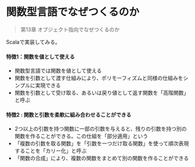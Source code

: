 # 関数型言語でなぜつくるのか

> 第13章 オブジェクト指向でなぜつくるのか  

Scalaで実装してみる。

#### 特徴1：関数を値として使える
- 関数型言語では関数を値として使える
- 関数を引数として渡す仕組みにより、ポリモーフィズムと同様の仕組みをシンプルに実現できる
- 関数を引数として受け取る、あるいは戻り値として返す関数を「高階関数」と呼ぶ


#### 特徴2 : 関数と引数を柔軟に組み合わせることができる
- 2つ以上の引数を持つ関数に一部の引数を与えると、残りの引数を持つ別の関数を作ることができる。この仕組を「部分適用」という
- 「複数の引数を取る関数」を「引数を一つだけ取る関数」を使って順次表現することを「カリー化」と呼ぶ
- 「関数の合成」により、複数の関数をまとめて別の関数を作ることができる
